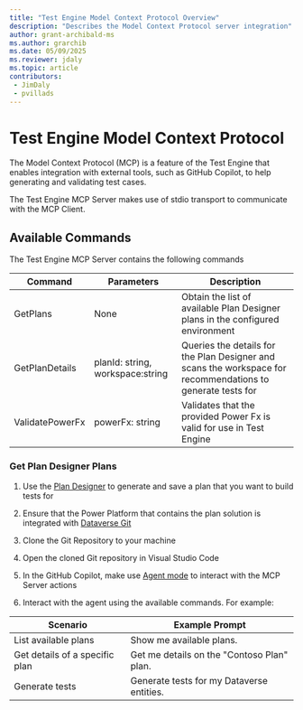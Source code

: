 ```yaml
---
title: "Test Engine Model Context Protocol Overview"
description: "Describes the Model Context Protocol server integration"
author: grant-archibald-ms
ms.author: grarchib
ms.date: 05/09/2025
ms.reviewer: jdaly
ms.topic: article
contributors:
 - JimDaly
 - pvillads
---
```


# Test Engine Model Context Protocol

The Model Context Protocol (MCP) is a feature of the Test Engine that enables integration with external tools, such as GitHub Copilot, to help generating and validating test cases. 

The Test Engine MCP Server makes use of stdio transport to communicate with the MCP Client.

## Available Commands

The Test Engine MCP Server contains the following commands

| Command           | Parameters | Description |
|--------------------|------------|-------------|
| GetPlans           | None       |Obtain the list of available Plan Designer plans in the configured environment |
| GetPlanDetails     | planId: string, workspace:string | Queries the details for the Plan Designer and scans the workspace for recommendations to generate tests for |
| ValidatePowerFx    | powerFx: string | Validates that the provided Power Fx is valid for use in Test Engine

### Get Plan Designer Plans

1. Use the [Plan Designer](/power-apps/maker/plan-designer/plan-designer) to generate and save a plan that you want to build tests for

2. Ensure that the Power Platform that contains the plan solution is integrated with [Dataverse Git](../../alm/git-integration/connecting-to-git.md)

3. Clone the Git Repository to your machine

4. Open the cloned Git repository in Visual Studio Code

5. In the GitHub Copilot, make use [Agent mode](https://code.visualstudio.com/docs/copilot/chat/chat-agent-mode) to interact with the MCP Server actions

6. Interact with the agent using the available commands. For example:

| Scenario | Example Prompt |
|----------|----------------|
| List available plans |Show me available plans.
| Get details of a specific plan | Get me details on the "Contoso Plan" plan.
| Generate tests | Generate tests for my Dataverse entities.
